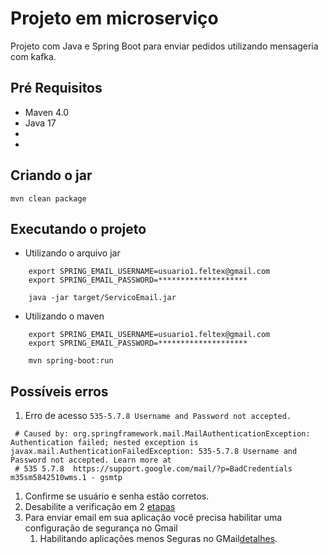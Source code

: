 # Projeto em microserviço


Projeto com Java e Spring Boot para enviar pedidos utilizando mensageria com kafka.




## Pré Requisitos

- Maven 4.0
- Java 17
- 
- 


## Criando o jar

    mvn clean package

## Executando o projeto

- Utilizando o arquivo jar

```
    export SPRING_EMAIL_USERNAME=usuario1.feltex@gmail.com
    export SPRING_EMAIL_PASSWORD=********************

    java -jar target/ServicoEmail.jar 
```

- Utilizando o maven

```
    export SPRING_EMAIL_USERNAME=usuario1.feltex@gmail.com
    export SPRING_EMAIL_PASSWORD=********************
    
    mvn spring-boot:run
```


## Possíveis erros

1. Erro de acesso `535-5.7.8 Username and Password not accepted.`

```
 # Caused by: org.springframework.mail.MailAuthenticationException: Authentication failed; nested exception is javax.mail.AuthenticationFailedException: 535-5.7.8 Username and Password not accepted. Learn more at
 # 535 5.7.8  https://support.google.com/mail/?p=BadCredentials m35sm5842510wms.1 - gsmtp
```

1. Confirme se usuário e senha estão corretos.
2. Desabilite a verificação em 2 [etapas](https://support.google.com/accounts/answer/1064203?hl=pt-BR&co=GENIE.Platform%3DDesktop)
3. Para enviar email em sua aplicação você precisa habilitar uma configuração de segurança no Gmail
    1. Habilitando aplicações menos Seguras no GMail[detalhes](https://support.google.com/accounts/answer/6010255?hl=pt).